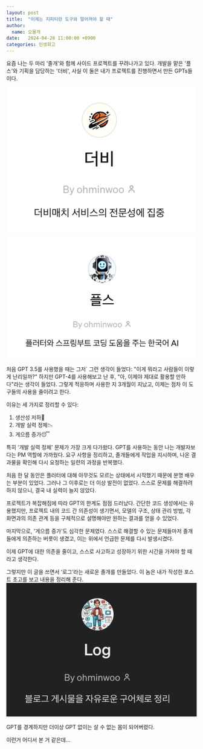```yaml
---
layout: post
title:  "이제는 지피티란 도구와 멀어져야 할 때"
author:
  name: 오물개
date:   2024-04-28 11:00:00 +0900
categories: 인생회고
---
```

요즘 나는 두 마리 '졸개'와 함께 사이드 프로젝트를 꾸려나가고 있다. 개발을 맡은 '플스'와 기획을 담당하는 '더비', 사실 이 둘은 내가 프로젝트를 진행하면서 만든 GPTs들이다.

![Untitled](/assets/img/2024-04-28-01-post/Untitled%201.png)![Untitled](/assets/img/2024-04-28-01-post/Untitled.png)

처음 GPT 3.5를 사용했을 때는 그저` 그런 생각이 들었다: "이게 뭐라고 사람들이 이렇게 난리일까?" 하지만 GPT-4를 사용해보고 난 후, "아, 이제야 제대로 활용할 만하다"라는 생각이 들었다. 그렇게 적응하며 사용한 지 3개월이 지났고, 이제는 점차 이 도구들의 사용을 줄이려고 한다.

이유는 세 가지로 정리할 수 있다:

1. 생산성 저하💼
2. 개발 실력 정체📉
3. 게으름 증가😴


특히 '개발 실력 정체' 문제가 가장 크게 다가왔다. GPT를 사용하는 동안 나는 개발자보다는 PM 역할에 가까웠다. 요구 사항을 정리하고, 졸개들에게 작업을 지시하며, 나온 결과물을 확인해 다시 요청하는 일련의 과정을 반복했다.

처음 한 달 동안은 플러터에 대해 아무것도 모르는 상태에서 시작했기 때문에 분명 배우는 부분이 있었다. 그러나 그 이후로는 더 이상 발전이 없었다. 스스로 문제를 해결하려 하지 않으니, 결국 내 실력이 늘지 않았다.

프로젝트가 복잡해짐에 따라 GPT의 한계도 점점 드러났다. 간단한 코드 생성에서는 유용했지만, 프로젝트 내의 코드 간 의존성이 생기면서, 모델의 구조, 상태 관리 방법, 각 화면과의 의존 관계 등을 구체적으로 설명해야만 원하는 결과를 얻을 수 있었다.

마지막으로, '게으름 증가'도 심각한 문제였다. 스스로 해결할 수 있는 문제들마저 졸개들에게 의존하는 버릇이 생겼고, 이는 위에서 언급한 문제를 다시 발생시켰다.

이제 GPT에 대한 의존을 줄이고, 스스로 사고하고 성장하기 위한 시간을 가져야 할 때라고 생각한다.

그렇지만 이 글을 쓰면서 ‘로그’라는 새로운 졸개를 만들었다. 이 놈은 내가 작성한 포스트 초고를 보고 내용을 정리해 준다. 
![Untitled](/assets/img/2024-04-28-01-post/Untitled%202.png)


GPT를 경계하지만 더이상 GPT 없이는 살 수 없는 몸이 되어버렸다.

이런거 어디서 본 거 같은데…